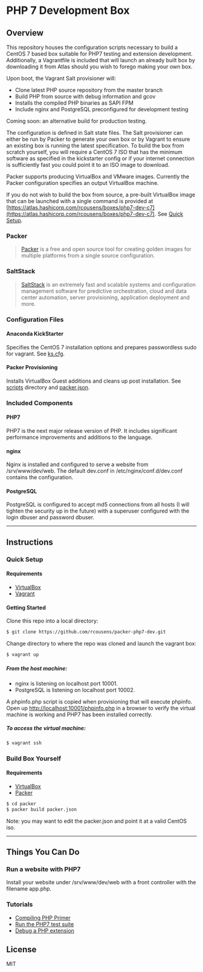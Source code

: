 PHP 7 Development Box
=====================

Overview
--------

This repository houses the configuration scripts necessary to build a CentOS 7 based box suitable for PHP7 testing and extension development. Additionally, a Vagrantfile is included that will launch an already built box by downloading it from Atlas should you wish to forego making your own box.

Upon boot, the Vagrant Salt provisioner will:

 - Clone latest PHP source repository from the master branch 
 - Build PHP from source with debug information and gcov
 - Installs the compiled PHP binaries as SAPI FPM
 - Include nginx and PostgreSQL preconfigured for development testing

Coming soon: an alternative build for production testing.

The configuration is defined in Salt state files. The Salt provisioner can either be run by Packer to generate your own box or by Vagrant to ensure an existing box is running the latest specification. To build the box from scratch yourself, you will require a CentOS 7 ISO that has the minimum software as specified in the kickstarter config or if your internet connection is sufficiently fast you could point it to an ISO image to download.

Packer supports producing VirtualBox and VMware images. Currently the Packer configuration specifies an output VirtualBox machine.

If you do not wish to build the box from source, a pre-built VirtualBox image that can be launched with a single command is provided at [https://atlas.hashicorp.com/rcousens/boxes/php7-dev-c7](https://atlas.hashicorp.com/rcousens/boxes/php7-dev-c7). See [Quick Setup](#quick-setup).

### Packer

> [Packer] is a free and open source tool for creating golden images for multiple platforms from a single source configuration.

### SaltStack


> [SaltStack] is an extremely fast and scalable systems and configuration management software for predictive orchestration, cloud and data center automation, server provisioning, application deployment and more.

### Configuration Files

#### Anaconda KickStarter

Specifies the CentOS 7 installation options and prepares passwordless sudo for vagrant. See [ks.cfg].

#### Packer Provisioning

Installs VirtualBox Guest additions and cleans up post installation. See [scripts] directory and [packer.json].

### Included Components

#### PHP7

PHP7 is the next major release version of PHP. It includes significant performance improvements and additions to the language.

#### nginx

Nginx is installed and configured to serve a website from /srv/www/dev/web. The default dev.conf in /etc/nginx/conf.d/dev.conf contains the configuration.

#### PostgreSQL

PostgreSQL is configured to accept md5 connections from all hosts (I will tighten the security up in the future) with a superuser configured with the login dbuser and password dbuser.

---

Instructions
------------

### Quick Setup

#### Requirements
* [VirtualBox]
* [Vagrant]

#### Getting Started

Clone this repo into a local directory:
```sh
$ git clone https://github.com/rcousens/packer-php7-dev.git
```
Change directory to where the repo was cloned and launch the vagrant box:
```sh
$ vagrant up
```

##### From the host machine:  
* nginx is listening on localhost port 10001.  
* PostgreSQL is listening on localhost port 10002.

A phpinfo.php script is copied when provisioning that will execute phpinfo. Open up [http://localhost:10001/phpinfo.php](http://localhost:10001/phpinfo.php) in a browser to verify the virtual machine is working and PHP7 has been installed correctly.

##### To access the virtual machine:
```sh
$ vagrant ssh
```

### Build Box Yourself

#### Requirements
* [VirtualBox]
* [Packer]
 
```sh
$ cd packer
$ packer build packer.json
```

Note: you may want to edit the packer.json and point it at a valid CentOS iso.

---

Things You Can Do
-----------------

### Run a website with PHP7

Install your website under /srv/www/dev/web with a front controller with the filename app.php.

### Tutorials
* [Compiling PHP Primer][0]
* [Run the PHP7 test suite][1]
* [Debug a PHP extension][2]

License
-------

MIT

[Packer]:https://www.packer.io/
[SaltStack]:http://saltstack.com/
[ks.cfg]:https://github.com/rcousens/packer-php7-dev/blob/master/packer/http/ks.cfg
[scripts]:https://github.com/rcousens/packer-php7-dev/tree/master/packer/scripts
[packer.json]:https://github.com/rcousens/packer-php7-dev/blob/master/packer/packer.json
[Vagrant]:https://www.vagrantup.com/
[VirtualBox]:https://www.virtualbox.org/
[0]:https://github.com/rcousens/packer-php7-dev/blob/master/doc/00-primer-compiling-php.md
[1]:https://github.com/rcousens/packer-php7-dev/blob/master/doc/01-running-tests.md
[2]:https://github.com/rcousens/packer-php7-dev/blob/master/doc/02-debug-php-extension.md

